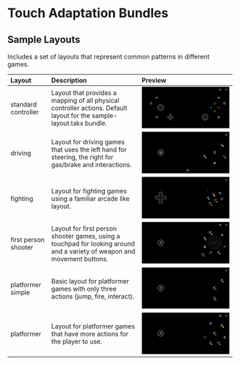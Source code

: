 # Touch Adaptation Bundles


## Sample Layouts
Includes a set of layouts that represent common patterns in different games.

| **Layout** | **Description** | **Preview** | 
| :--- |  :--- |  :--- |
| standard controller | Layout that provides a mapping of all physical controller actions. Default layout for the sample-layout.takx bundle.| <img alt="standard controller layout " src="media/sample-layouts-standard-controller.jpg" max-height="150"/> |
| driving | Layout for driving games that uses the left hand for steering, the right for gas/brake and interactions. | <img alt="driving layout " src="media/sample-layouts-driving.jpg" max-height="150"/> |
| fighting | Layout for fighting games using a familiar arcade like layout.| <a href="media/sample-layout-fighting.jpg"> <img alt="fighting layout" src="media/sample-layouts-fighting.jpg" max-height="150"/></a> |
| first person shooter | Layout for first person shooter games, using a touchpad for looking around and a variety of weapon and movement buttons. | <a href="media/sample-layouts-first-person-shooter.jpg"><img alt="first person shooter layout" src="media/sample-layouts-first-person-shooter.jpg" max-height="150"/></a> |
| platformer simple | Basic layout for platformer games with only three actions (jump, fire, interact). | <a href="media/sample-layouts-platformer-simple.jpg"> <img alt="platformer simple layout" src="media/sample-layouts-platformer-simple.jpg" max-height="150"/></a> |
| platformer | Layout for platformer games that have more actions for the player to use. | <a href="media/sample-layouts-platformer.jpg"> <img alt="platformer layout" src="media/sample-layouts-platformer.jpg" max-height="150"/></a> |
